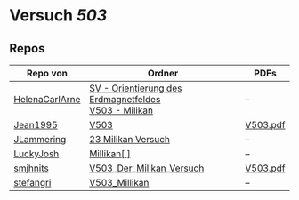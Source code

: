 # Versuch *503*

## Repos

|                Repo von                |                                                                                                                       Ordner                                                                                                                        |                                                                                   PDFs                                                                                   |
|----------------------------------------|-----------------------------------------------------------------------------------------------------------------------------------------------------------------------------------------------------------------------------------------------------|--------------------------------------------------------------------------------------------------------------------------------------------------------------------------|
|[HelenaCarlArne](../repo/HelenaCarlArne)|[SV - Orientierung des Erdmagnetfeldes](https://github.com/HelenaCarlArne/ProtokolleAP/tree/master/SV%20-%20Orientierung%20des%20Erdmagnetfeldes)<br/>[V503 - Milikan](https://github.com/HelenaCarlArne/ProtokolleAP/tree/master/V503%20-%20Milikan)|–                                                                                                                                                                         |
|[Jean1995](../repo/Jean1995)            |[V503](https://github.com/Jean1995/Praktikum/tree/master/V503)                                                                                                                                                                                       |[V503.pdf](https://docs.google.com/viewer?url=https://raw.githubusercontent.com/Jean1995/Praktikum/master/Protokolle_Fertig/V503.pdf)                                     |
|[JLammering](../repo/JLammering)        |[23 Milikan Versuch](https://github.com/JLammering/Physikalisches-Praktikum/tree/master/23%20Milikan%20Versuch)                                                                                                                                      |–                                                                                                                                                                         |
|[LuckyJosh](../repo/LuckyJosh)          |[Millikan[ ]](https://github.com/LuckyJosh/APPhysik/tree/master/Millikan[%20])                                                                                                                                                                       |–                                                                                                                                                                         |
|[smjhnits](../repo/smjhnits)            |[V503_Der_Milikan_Versuch](https://github.com/smjhnits/Praktikum_TU_D_16-17/tree/master/Anf%C3%A4ngerpraktikum/Protokolle/V503_Der_Milikan_Versuch)                                                                                                  |[V503.pdf](https://docs.google.com/viewer?url=https://raw.githubusercontent.com/smjhnits/Praktikum_TU_D_16-17/master/Anf%C3%A4ngerpraktikum/Fertige%20Protokolle/V503.pdf)|
|[stefangri](../repo/stefangri)          |[V503_Millikan](https://github.com/stefangri/s_s_productions/tree/master/PHY341/V503_Millikan)                                                                                                                                                       |–                                                                                                                                                                         |
